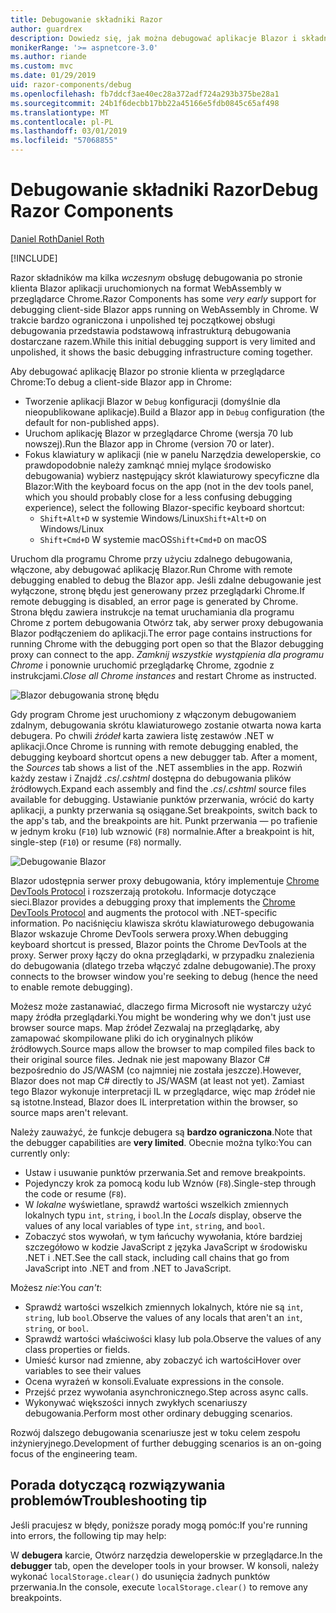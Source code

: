 ```yaml
---
title: Debugowanie składniki Razor
author: guardrex
description: Dowiedz się, jak można debugować aplikacje Blazor i składniki Razor.
monikerRange: '>= aspnetcore-3.0'
ms.author: riande
ms.custom: mvc
ms.date: 01/29/2019
uid: razor-components/debug
ms.openlocfilehash: fb7ddcf3ae40ec28a372adf724a293b375be28a1
ms.sourcegitcommit: 24b1f6decbb17bb22a45166e5fdb0845c65af498
ms.translationtype: MT
ms.contentlocale: pl-PL
ms.lasthandoff: 03/01/2019
ms.locfileid: "57068855"
---
```

# <a name="debug-razor-components"></a><span data-ttu-id="76c95-103">Debugowanie składniki Razor</span><span class="sxs-lookup"><span data-stu-id="76c95-103">Debug Razor Components</span></span>

[<span data-ttu-id="76c95-104">Daniel Roth</span><span class="sxs-lookup"><span data-stu-id="76c95-104">Daniel Roth</span></span>](https://github.com/danroth27)

[!INCLUDE[](~/includes/razor-components-preview-notice.md)]

<span data-ttu-id="76c95-105">Razor składników ma kilka *wczesnym* obsługę debugowania po stronie klienta Blazor aplikacji uruchomionych na format WebAssembly w przeglądarce Chrome.</span><span class="sxs-lookup"><span data-stu-id="76c95-105">Razor Components has some *very early* support for debugging client-side Blazor apps running on WebAssembly in Chrome.</span></span> <span data-ttu-id="76c95-106">W trakcie bardzo ograniczona i unpolished tej początkowej obsługi debugowania przedstawia podstawową infrastrukturą debugowania dostarczane razem.</span><span class="sxs-lookup"><span data-stu-id="76c95-106">While this initial debugging support is very limited and unpolished, it shows the basic debugging infrastructure coming together.</span></span>

<span data-ttu-id="76c95-107">Aby debugować aplikację Blazor po stronie klienta w przeglądarce Chrome:</span><span class="sxs-lookup"><span data-stu-id="76c95-107">To debug a client-side Blazor app in Chrome:</span></span>

* <span data-ttu-id="76c95-108">Tworzenie aplikacji Blazor w `Debug` konfiguracji (domyślnie dla nieopublikowane aplikacje).</span><span class="sxs-lookup"><span data-stu-id="76c95-108">Build a Blazor app in `Debug` configuration (the default for non-published apps).</span></span>
* <span data-ttu-id="76c95-109">Uruchom aplikację Blazor w przeglądarce Chrome (wersja 70 lub nowszej).</span><span class="sxs-lookup"><span data-stu-id="76c95-109">Run the Blazor app in Chrome (version 70 or later).</span></span>
* <span data-ttu-id="76c95-110">Fokus klawiatury w aplikacji (nie w panelu Narzędzia deweloperskie, co prawdopodobnie należy zamknąć mniej mylące środowisko debugowania) wybierz następujący skrót klawiaturowy specyficzne dla Blazor:</span><span class="sxs-lookup"><span data-stu-id="76c95-110">With the keyboard focus on the app (not in the dev tools panel, which you should probably close for a less confusing debugging experience), select the following Blazor-specific keyboard shortcut:</span></span>
  * <span data-ttu-id="76c95-111">`Shift+Alt+D` w systemie Windows/Linux</span><span class="sxs-lookup"><span data-stu-id="76c95-111">`Shift+Alt+D` on Windows/Linux</span></span>
  * <span data-ttu-id="76c95-112">`Shift+Cmd+D` W systemie macOS</span><span class="sxs-lookup"><span data-stu-id="76c95-112">`Shift+Cmd+D` on macOS</span></span>

<span data-ttu-id="76c95-113">Uruchom dla programu Chrome przy użyciu zdalnego debugowania, włączone, aby debugować aplikację Blazor.</span><span class="sxs-lookup"><span data-stu-id="76c95-113">Run Chrome with remote debugging enabled to debug the Blazor app.</span></span> <span data-ttu-id="76c95-114">Jeśli zdalne debugowanie jest wyłączone, stronę błędu jest generowany przez przeglądarki Chrome.</span><span class="sxs-lookup"><span data-stu-id="76c95-114">If remote debugging is disabled, an error page is generated by Chrome.</span></span> <span data-ttu-id="76c95-115">Strona błędu zawiera instrukcje na temat uruchamiania dla programu Chrome z portem debugowania Otwórz tak, aby serwer proxy debugowania Blazor podłączeniem do aplikacji.</span><span class="sxs-lookup"><span data-stu-id="76c95-115">The error page contains instructions for running Chrome with the debugging port open so that the Blazor debugging proxy can connect to the app.</span></span> <span data-ttu-id="76c95-116">*Zamknij wszystkie wystąpienia dla programu Chrome* i ponownie uruchomić przeglądarkę Chrome, zgodnie z instrukcjami.</span><span class="sxs-lookup"><span data-stu-id="76c95-116">*Close all Chrome instances* and restart Chrome as instructed.</span></span>

![Blazor debugowania stronę błędu](https://user-images.githubusercontent.com/1874516/43123091-01ec0796-8ed8-11e8-844c-23b4e6e9d069.png)

<span data-ttu-id="76c95-118">Gdy program Chrome jest uruchomiony z włączonym debugowaniem zdalnym, debugowania skrótu klawiaturowego zostanie otwarta nowa karta debugera. Po chwili *źródeł* karta zawiera listę zestawów .NET w aplikacji.</span><span class="sxs-lookup"><span data-stu-id="76c95-118">Once Chrome is running with remote debugging enabled, the debugging keyboard shortcut opens a new debugger tab. After a moment, the *Sources* tab shows a list of the .NET assemblies in the app.</span></span> <span data-ttu-id="76c95-119">Rozwiń każdy zestaw i Znajdź *.cs*/*.cshtml* dostępna do debugowania plików źródłowych.</span><span class="sxs-lookup"><span data-stu-id="76c95-119">Expand each assembly and find the *.cs*/*.cshtml* source files available for debugging.</span></span> <span data-ttu-id="76c95-120">Ustawianie punktów przerwania, wrócić do karty aplikacji, a punkty przerwania są osiągane.</span><span class="sxs-lookup"><span data-stu-id="76c95-120">Set breakpoints, switch back to the app's tab, and the breakpoints are hit.</span></span> <span data-ttu-id="76c95-121">Punkt przerwania — po trafienie w jednym kroku (`F10`) lub wznowić (`F8`) normalnie.</span><span class="sxs-lookup"><span data-stu-id="76c95-121">After a breakpoint is hit, single-step (`F10`) or resume (`F8`) normally.</span></span>

![Debugowanie Blazor](https://user-images.githubusercontent.com/1874516/43123060-efb0b3b0-8ed7-11e8-9ea5-97aa34247a0b.png)

<span data-ttu-id="76c95-123">Blazor udostępnia serwer proxy debugowania, który implementuje [Chrome DevTools Protocol](https://chromedevtools.github.io/devtools-protocol/) i rozszerzają protokołu. Informacje dotyczące sieci.</span><span class="sxs-lookup"><span data-stu-id="76c95-123">Blazor provides a debugging proxy that implements the [Chrome DevTools Protocol](https://chromedevtools.github.io/devtools-protocol/) and augments the protocol with .NET-specific information.</span></span> <span data-ttu-id="76c95-124">Po naciśnięciu klawisza skrótu klawiaturowego debugowania Blazor wskazuje Chrome DevTools serwera proxy.</span><span class="sxs-lookup"><span data-stu-id="76c95-124">When debugging keyboard shortcut is pressed, Blazor points the Chrome DevTools at the proxy.</span></span> <span data-ttu-id="76c95-125">Serwer proxy łączy do okna przeglądarki, w przypadku znalezienia do debugowania (dlatego trzeba włączyć zdalne debugowanie).</span><span class="sxs-lookup"><span data-stu-id="76c95-125">The proxy connects to the browser window you're seeking to debug (hence the need to enable remote debugging).</span></span>

<span data-ttu-id="76c95-126">Możesz może zastanawiać, dlaczego firma Microsoft nie wystarczy użyć mapy źródła przeglądarki.</span><span class="sxs-lookup"><span data-stu-id="76c95-126">You might be wondering why we don't just use browser source maps.</span></span> <span data-ttu-id="76c95-127">Map źródeł Zezwalaj na przeglądarkę, aby zamapować skompilowane pliki do ich oryginalnych plików źródłowych.</span><span class="sxs-lookup"><span data-stu-id="76c95-127">Source maps allow the browser to map compiled files back to their original source files.</span></span> <span data-ttu-id="76c95-128">Jednak nie jest mapowany Blazor C# bezpośrednio do JS/WASM (co najmniej nie została jeszcze).</span><span class="sxs-lookup"><span data-stu-id="76c95-128">However, Blazor does not map C# directly to JS/WASM (at least not yet).</span></span> <span data-ttu-id="76c95-129">Zamiast tego Blazor wykonuje interpretacji IL w przeglądarce, więc map źródeł nie są istotne.</span><span class="sxs-lookup"><span data-stu-id="76c95-129">Instead, Blazor does IL interpretation within the browser, so source maps aren't relevant.</span></span>

<span data-ttu-id="76c95-130">Należy zauważyć, że funkcje debugera są **bardzo ograniczona**.</span><span class="sxs-lookup"><span data-stu-id="76c95-130">Note that the debugger capabilities are **very limited**.</span></span> <span data-ttu-id="76c95-131">Obecnie można tylko:</span><span class="sxs-lookup"><span data-stu-id="76c95-131">You can currently only:</span></span>

* <span data-ttu-id="76c95-132">Ustaw i usuwanie punktów przerwania.</span><span class="sxs-lookup"><span data-stu-id="76c95-132">Set and remove breakpoints.</span></span>
* <span data-ttu-id="76c95-133">Pojedynczy krok za pomocą kodu lub Wznów (`F8`).</span><span class="sxs-lookup"><span data-stu-id="76c95-133">Single-step through the code or resume (`F8`).</span></span>
* <span data-ttu-id="76c95-134">W *lokalne* wyświetlane, sprawdź wartości wszelkich zmiennych lokalnych typu `int`, `string`, i `bool`.</span><span class="sxs-lookup"><span data-stu-id="76c95-134">In the *Locals* display, observe the values of any local variables of type `int`, `string`, and `bool`.</span></span>
* <span data-ttu-id="76c95-135">Zobaczyć stos wywołań, w tym łańcuchy wywołania, które bardziej szczegółowo w kodzie JavaScript z języka JavaScript w środowisku .NET i .NET.</span><span class="sxs-lookup"><span data-stu-id="76c95-135">See the call stack, including call chains that go from JavaScript into .NET and from .NET to JavaScript.</span></span>

<span data-ttu-id="76c95-136">Możesz *nie*:</span><span class="sxs-lookup"><span data-stu-id="76c95-136">You *can't*:</span></span>

* <span data-ttu-id="76c95-137">Sprawdź wartości wszelkich zmiennych lokalnych, które nie są `int`, `string`, lub `bool`.</span><span class="sxs-lookup"><span data-stu-id="76c95-137">Observe the values of any locals that aren't an `int`, `string`, or `bool`.</span></span>
* <span data-ttu-id="76c95-138">Sprawdź wartości właściwości klasy lub pola.</span><span class="sxs-lookup"><span data-stu-id="76c95-138">Observe the values of any class properties or fields.</span></span>
* <span data-ttu-id="76c95-139">Umieść kursor nad zmienne, aby zobaczyć ich wartości</span><span class="sxs-lookup"><span data-stu-id="76c95-139">Hover over variables to see their values</span></span>
* <span data-ttu-id="76c95-140">Ocena wyrażeń w konsoli.</span><span class="sxs-lookup"><span data-stu-id="76c95-140">Evaluate expressions in the console.</span></span>
* <span data-ttu-id="76c95-141">Przejść przez wywołania asynchronicznego.</span><span class="sxs-lookup"><span data-stu-id="76c95-141">Step across async calls.</span></span>
* <span data-ttu-id="76c95-142">Wykonywać większości innych zwykłych scenariuszy debugowania.</span><span class="sxs-lookup"><span data-stu-id="76c95-142">Perform most other ordinary debugging scenarios.</span></span>

<span data-ttu-id="76c95-143">Rozwój dalszego debugowania scenariusze jest w toku celem zespołu inżynieryjnego.</span><span class="sxs-lookup"><span data-stu-id="76c95-143">Development of further debugging scenarios is an on-going focus of the engineering team.</span></span>

## <a name="troubleshooting-tip"></a><span data-ttu-id="76c95-144">Porada dotyczącą rozwiązywania problemów</span><span class="sxs-lookup"><span data-stu-id="76c95-144">Troubleshooting tip</span></span>

<span data-ttu-id="76c95-145">Jeśli pracujesz w błędy, poniższe porady mogą pomóc:</span><span class="sxs-lookup"><span data-stu-id="76c95-145">If you're running into errors, the following tip may help:</span></span>

<span data-ttu-id="76c95-146">W **debugera** karcie, Otwórz narzędzia deweloperskie w przeglądarce.</span><span class="sxs-lookup"><span data-stu-id="76c95-146">In the **debugger** tab, open the developer tools in your browser.</span></span> <span data-ttu-id="76c95-147">W konsoli, należy wykonać `localStorage.clear()` do usunięcia żadnych punktów przerwania.</span><span class="sxs-lookup"><span data-stu-id="76c95-147">In the console, execute `localStorage.clear()` to remove any breakpoints.</span></span>
